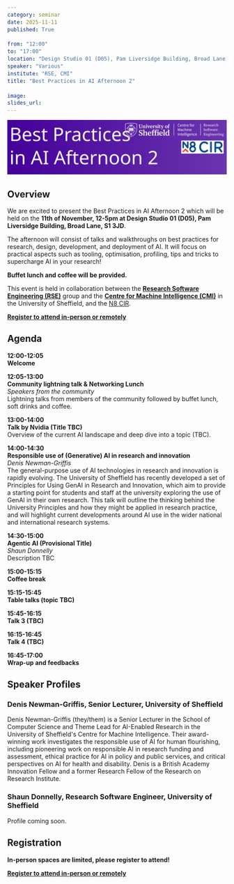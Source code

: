 ```yaml
---
category: seminar
date: 2025-11-11
published: True

from: "12:00"
to: "17:00"
location: "Design Studio 01 (D05), Pam Liversidge Building, Broad Lane, S1 3JD"
speaker: "Various"
institute: "RSE, CMI"
title: "Best Practices in AI Afternoon 2"

image:
slides_url:
---
```


<div style="margin-top: 1em; margin-bottom: 1em;">
<img src="/assets/images/2025-11-11-best-practices-in-ai-2/bestpracticesai2.svg" alt="Best Practices in AI Afternoon 2 Banner"/>
</div>

## Overview

We are excited to present the Best Practices in AI Afternoon 2 which will be held on the **11th of November, 12-5pm at
Design Studio 01 (D05), Pam Liversidge Building, Broad Lane, S1 3JD**.

The afternoon will consist of talks and walkthroughs on best practices for research, design, development,
and deployment of AI. It will focus on practical aspects such as tooling, optimisation, profiling, tips and tricks to
supercharge AI in your research!

**Buffet lunch and coffee will be provided.**

This event is held in collaboration between the **[Research Software Engineering (RSE)](https://rse.shef.ac.uk/)** group
and the [**Centre for Machine Intelligence (CMI)**](https://www.sheffield.ac.uk/machine-intelligence) in the University
of Sheffield, and the [N8 CIR](https://n8cir.org.uk/).

<a href="https://docs.google.com/forms/d/e/1FAIpQLSffLAlb0TlLsyj4u6dbtSAlI7NbsUUVgu_cI9BQim2Rlgnt3g/viewform?usp=header" class="btn btn-primary"><strong>
Register to attend in-person or remotely</strong></a>

## Agenda

<div class="timetable">
  <div class="row">
    <div class="col-2 event-time">12:00-12:05</div> 
    <div class="col">
      <div class="title">Welcome</div>
      <div class="speaker"></div>
      <div class="description"></div>
    </div>
  </div>
<div class="row">
    <div class="col-2 event-time">12:05-13:00</div> 
    <div class="col">
      <div class="title">Community lightning talk & Networking Lunch</div>
      <div class="speaker">Speakers from the community</div>
      <div class="description">Lightning talks from members of the community followed by buffet lunch, soft drinks and coffee.</div>
    </div>
  </div>
<div class="row">
    <div class="col-2 event-time">13:00-14:00</div> 
    <div class="col">
      <div class="title">Talk by Nvidia (Title TBC)</div>
      <div class="speaker"></div>
      <div class="description">Overview of the current AI landscape and deep dive into a topic (TBC).</div>
    </div>
  </div>
<div class="row">
    <div class="col-2 event-time">14:00-14:30</div> 
    <div class="col">
      <div class="title">Responsible use of (Generative) AI in research and innovation</div>
      <div class="speaker">Denis Newman-Griffis</div>
      <div class="description">The general-purpose use of AI technologies in research and innovation is rapidly 
evolving. The University of Sheffield has recently developed a set of Principles for Using GenAI in Research and 
Innovation, which aim to provide a starting point for students and staff at the university exploring the use of 
GenAI in their own research. This talk will outline the thinking behind the University Principles and how they might 
be applied in research practice, and will highlight current developments around AI use in the wider national 
and international research systems.</div>
    </div>
  </div>
<div class="row">
    <div class="col-2 event-time">14:30-15:00</div> 
    <div class="col">
      <div class="title">Agentic AI (Provisional Title)</div>
      <div class="speaker">Shaun Donnelly</div>
      <div class="description">Description TBC</div>
    </div>
  </div>
<div class="row">
    <div class="col-2 event-time">15:00-15:15</div> 
    <div class="col">
      <div class="title">Coffee break</div>
      <div class="speaker"></div>
      <div class="description"></div>
    </div>
  </div>
<div class="row">
    <div class="col-2 event-time">15:15-15:45</div> 
    <div class="col">
      <div class="title">Table talks (topic TBC)</div>
      <div class="speaker"></div>
      <div class="description"></div>
    </div>
  </div>
<div class="row">
    <div class="col-2 event-time">15:45-16:15</div> 
    <div class="col">
      <div class="title">Talk 3 (TBC)</div>
      <div class="speaker"></div>
      <div class="description"></div>
    </div>
  </div>
<div class="row">
    <div class="col-2 event-time">16:15-16:45</div> 
    <div class="col">
      <div class="title">Talk 4 (TBC)</div>
      <div class="speaker"></div>
      <div class="description"></div>
    </div>
  </div>
<div class="row">
    <div class="col-2 event-time">16:45-17:00</div> 
    <div class="col">
      <div class="title">Wrap-up and feedbacks</div>
      <div class="speaker"></div>
      <div class="description"></div>
    </div>
  </div>
</div>

## Speaker Profiles

### Denis Newman-Griffis, Senior Lecturer, University of Sheffield
Denis Newman-Griffis (they/them) is a Senior Lecturer in the School of Computer Science and Theme Lead for AI-Enabled
Research in the University of Sheffield's Centre for Machine Intelligence. Their award-winning work investigates the
responsible use of AI for human flourishing, including pioneering work on responsible AI in research funding and
assessment, ethical practice for AI in policy and public services, and critical perspectives on AI for health and
disability. Denis is a British Academy Innovation Fellow and a former Research Fellow of the Research on Research
Institute.

### Shaun Donnelly, Research Software Engineer, University of Sheffield
Profile coming soon.

## Registration
**In-person spaces are limited, please register to attend!**

<a href="https://docs.google.com/forms/d/e/1FAIpQLSffLAlb0TlLsyj4u6dbtSAlI7NbsUUVgu_cI9BQim2Rlgnt3g/viewform?usp=header" class="btn btn-primary"><strong>
Register to attend in-person or remotely</strong></a>

<style>
.timetable {
  margin-top: 1em;
  margin-bottom: 1em;
}

.timetable .row {
  margin: 1em 0;
}

.timetable .event-time, .timetable .title {
  font-weight: bold;
}

.timetable .speaker {

  font-style: italic;
}
</style>

